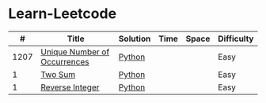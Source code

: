 # Learn-Leetcode


| # | Title | Solution | Time | Space | Difficulty |
|---| ----- | -------- | ---- | ----- | ---------- |
|1207|[Unique Number of Occurrences](https://leetcode.com/problems/unique-number-of-occurrences/) | [Python](./Algorithm/Easy/1207.py) |||Easy|
|1|[Two Sum](https://leetcode.com/problems/two-sum/) | [Python](./Algorithm/Easy/1.py) |||Easy|
|1|[Reverse Integer](https://leetcode.com/problems/reverse-integer/) | [Python](./Algorithm/Easy/7.py) |||Easy|

